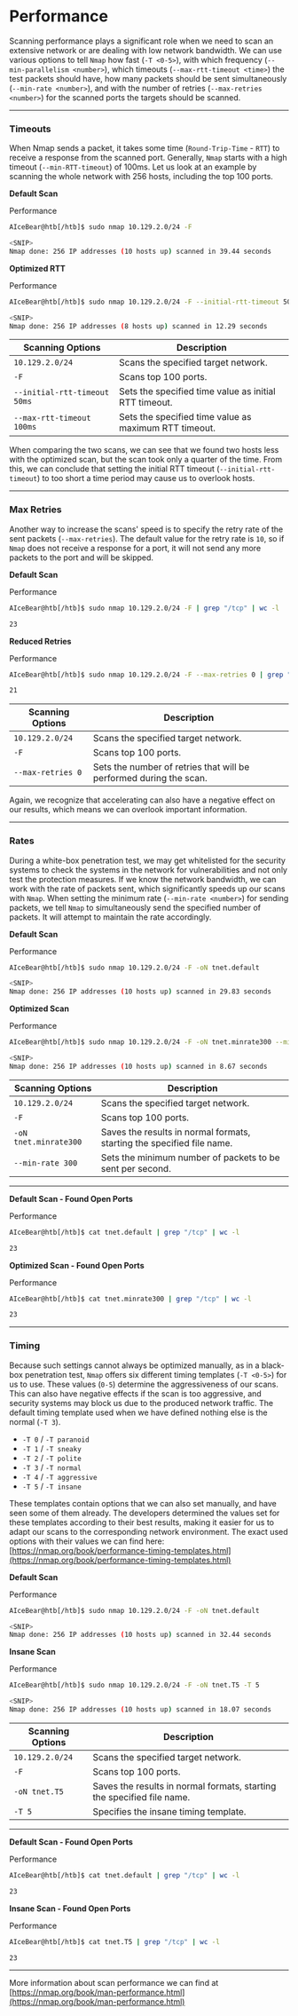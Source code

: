 # Performance

Scanning performance plays a significant role when we need to scan an extensive network or are dealing with low network bandwidth. We can use various options to tell `Nmap` how fast (`-T <0-5>`), with which frequency (`--min-parallelism <number>`), which timeouts (`--max-rtt-timeout <time>`) the test packets should have, how many packets should be sent simultaneously (`--min-rate <number>`), and with the number of retries (`--max-retries <number>`) for the scanned ports the targets should be scanned.

***

### Timeouts

When Nmap sends a packet, it takes some time (`Round-Trip-Time` - `RTT`) to receive a response from the scanned port. Generally, `Nmap` starts with a high timeout (`--min-RTT-timeout`) of 100ms. Let us look at an example by scanning the whole network with 256 hosts, including the top 100 ports.

**Default Scan**

Performance

```bash
AIceBear@htb[/htb]$ sudo nmap 10.129.2.0/24 -F

<SNIP>
Nmap done: 256 IP addresses (10 hosts up) scanned in 39.44 seconds
```

**Optimized RTT**

Performance

```bash
AIceBear@htb[/htb]$ sudo nmap 10.129.2.0/24 -F --initial-rtt-timeout 50ms --max-rtt-timeout 100ms

<SNIP>
Nmap done: 256 IP addresses (8 hosts up) scanned in 12.29 seconds
```

| **Scanning Options**         | **Description**                                       |
| ---------------------------- | ----------------------------------------------------- |
| `10.129.2.0/24`              | Scans the specified target network.                   |
| `-F`                         | Scans top 100 ports.                                  |
| `--initial-rtt-timeout 50ms` | Sets the specified time value as initial RTT timeout. |
| `--max-rtt-timeout 100ms`    | Sets the specified time value as maximum RTT timeout. |

When comparing the two scans, we can see that we found two hosts less with the optimized scan, but the scan took only a quarter of the time. From this, we can conclude that setting the initial RTT timeout (`--initial-rtt-timeout`) to too short a time period may cause us to overlook hosts.

***

### Max Retries

Another way to increase the scans' speed is to specify the retry rate of the sent packets (`--max-retries`). The default value for the retry rate is `10`, so if `Nmap` does not receive a response for a port, it will not send any more packets to the port and will be skipped.

**Default Scan**

Performance

```bash
AIceBear@htb[/htb]$ sudo nmap 10.129.2.0/24 -F | grep "/tcp" | wc -l

23
```

**Reduced Retries**

Performance

```bash
AIceBear@htb[/htb]$ sudo nmap 10.129.2.0/24 -F --max-retries 0 | grep "/tcp" | wc -l

21
```

| **Scanning Options** | **Description**                                                    |
| -------------------- | ------------------------------------------------------------------ |
| `10.129.2.0/24`      | Scans the specified target network.                                |
| `-F`                 | Scans top 100 ports.                                               |
| `--max-retries 0`    | Sets the number of retries that will be performed during the scan. |

Again, we recognize that accelerating can also have a negative effect on our results, which means we can overlook important information.

***

### Rates

During a white-box penetration test, we may get whitelisted for the security systems to check the systems in the network for vulnerabilities and not only test the protection measures. If we know the network bandwidth, we can work with the rate of packets sent, which significantly speeds up our scans with `Nmap`. When setting the minimum rate (`--min-rate <number>`) for sending packets, we tell `Nmap` to simultaneously send the specified number of packets. It will attempt to maintain the rate accordingly.

**Default Scan**

Performance

```bash
AIceBear@htb[/htb]$ sudo nmap 10.129.2.0/24 -F -oN tnet.default

<SNIP>
Nmap done: 256 IP addresses (10 hosts up) scanned in 29.83 seconds
```

**Optimized Scan**

Performance

```bash
AIceBear@htb[/htb]$ sudo nmap 10.129.2.0/24 -F -oN tnet.minrate300 --min-rate 300

<SNIP>
Nmap done: 256 IP addresses (10 hosts up) scanned in 8.67 seconds
```

| **Scanning Options**  | **Description**                                                        |
| --------------------- | ---------------------------------------------------------------------- |
| `10.129.2.0/24`       | Scans the specified target network.                                    |
| `-F`                  | Scans top 100 ports.                                                   |
| `-oN tnet.minrate300` | Saves the results in normal formats, starting the specified file name. |
| `--min-rate 300`      | Sets the minimum number of packets to be sent per second.              |

***

**Default Scan - Found Open Ports**

Performance

```bash
AIceBear@htb[/htb]$ cat tnet.default | grep "/tcp" | wc -l

23
```

**Optimized Scan - Found Open Ports**

Performance

```bash
AIceBear@htb[/htb]$ cat tnet.minrate300 | grep "/tcp" | wc -l

23
```

***

### Timing

Because such settings cannot always be optimized manually, as in a black-box penetration test, `Nmap` offers six different timing templates (`-T <0-5>`) for us to use. These values (`0-5`) determine the aggressiveness of our scans. This can also have negative effects if the scan is too aggressive, and security systems may block us due to the produced network traffic. The default timing template used when we have defined nothing else is the normal (`-T 3`).

* `-T 0` / `-T paranoid`
* `-T 1` / `-T sneaky`
* `-T 2` / `-T polite`
* `-T 3` / `-T normal`
* `-T 4` / `-T aggressive`
* `-T 5` / `-T insane`

These templates contain options that we can also set manually, and have seen some of them already. The developers determined the values set for these templates according to their best results, making it easier for us to adapt our scans to the corresponding network environment. The exact used options with their values we can find here: [https://nmap.org/book/performance-timing-templates.html](https://nmap.org/book/performance-timing-templates.html)

**Default Scan**

Performance

```bash
AIceBear@htb[/htb]$ sudo nmap 10.129.2.0/24 -F -oN tnet.default 

<SNIP>
Nmap done: 256 IP addresses (10 hosts up) scanned in 32.44 seconds
```

**Insane Scan**

Performance

```bash
AIceBear@htb[/htb]$ sudo nmap 10.129.2.0/24 -F -oN tnet.T5 -T 5

<SNIP>
Nmap done: 256 IP addresses (10 hosts up) scanned in 18.07 seconds
```

| **Scanning Options** | **Description**                                                        |
| -------------------- | ---------------------------------------------------------------------- |
| `10.129.2.0/24`      | Scans the specified target network.                                    |
| `-F`                 | Scans top 100 ports.                                                   |
| `-oN tnet.T5`        | Saves the results in normal formats, starting the specified file name. |
| `-T 5`               | Specifies the insane timing template.                                  |

***

**Default Scan - Found Open Ports**

Performance

```bash
AIceBear@htb[/htb]$ cat tnet.default | grep "/tcp" | wc -l

23
```

**Insane Scan - Found Open Ports**

Performance

```bash
AIceBear@htb[/htb]$ cat tnet.T5 | grep "/tcp" | wc -l

23
```

***

More information about scan performance we can find at [https://nmap.org/book/man-performance.html](https://nmap.org/book/man-performance.html)
